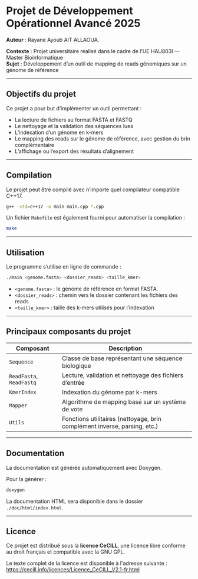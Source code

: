 # Projet de Développement Opérationnel Avancé 2025

**Auteur** : Rayane Ayoub AIT ALLAOUA.

**Contexte** : Projet universitaire réalisé dans le cadre de l’UE HAU803I — Master Bioinformatique  
**Sujet** : Développement d’un outil de mapping de reads génomiques sur un génome de référence

---

## Objectifs du projet

Ce projet a pour but d’implémenter un outil permettant :

- La lecture de fichiers au format FASTA et FASTQ
- Le nettoyage et la validation des séquences lues
- L’indexation d’un génome en k-mers
- Le mapping des reads sur le génome de référence, avec gestion du brin complémentaire
- L’affichage ou l’export des résultats d’alignement

---

## Compilation

Le projet peut être compilé avec n’importe quel compilateur compatible C++17.

```bash
g++ -std=c++17 -o main main.cpp *.cpp
```

Un fichier `Makefile` est également fourni pour automatiser la compilation :

```bash
make
```

---

## Utilisation

Le programme s’utilise en ligne de commande :

```bash
./main <genome.fasta> <dossier_reads> <taille_kmer>
```

- `<genome.fasta>` : le génome de référence en format FASTA.
- `<dossier_reads>` : chemin vers le dossier contenant les fichiers des reads
- `<taille_kmer>` : taille des k-mers utilisés pour l’indexation

---

## Principaux composants du projet

| Composant        | Description                                                               |
|------------------|---------------------------------------------------------------------------|
| `Sequence`       | Classe de base représentant une séquence biologique                       |
| `ReadFasta`, `ReadFastq` | Lecture, validation et nettoyage des fichiers d’entrée                    |
| `KmerIndex`      | Indexation du génome par k-mers                                           |
| `Mapper`         | Algorithme de mapping basé sur un système de vote                         |
| `Utils`          | Fonctions utilitaires (nettoyage, brin complément inverse, parsing, etc.) |

---

## Documentation

La documentation est générée automatiquement avec Doxygen.

Pour la générer :

```bash
doxygen
```

La documentation HTML sera disponible dans le dossier `./doc/html/index.html`.

---

## Licence

Ce projet est distribué sous la **licence CeCILL**, une licence libre conforme au droit français et compatible avec la GNU GPL.

Le texte complet de la licence est disponible à l'adresse suivante :  
<https://cecill.info/licences/Licence_CeCILL_V2.1-fr.html>